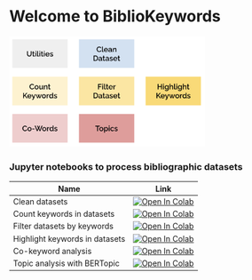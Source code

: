 # Welcome to BiblioKeywords

<img src="assets/images/components.png" width="70%" height="70%"/>

### Jupyter notebooks to process bibliographic datasets
| Name  | Link  |
|---|---|
| Clean datasets  | [![Open In Colab](https://colab.research.google.com/assets/colab-badge.svg)](https://colab.research.google.com/github/gitwitcho/bibliokeywords/blob/master/notebooks/Clean.ipynb)  |
| Count keywords in datasets  | [![Open In Colab](https://colab.research.google.com/assets/colab-badge.svg)](https://colab.research.google.com/github/gitwitcho/bibliokeywords/blob/master/notebooks/Count.ipynb) |
| Filter datasets by keywords  |  [![Open In Colab](https://colab.research.google.com/assets/colab-badge.svg)](https://colab.research.google.com/github/gitwitcho/bibliokeywords/blob/master/notebooks/Filter.ipynb) |
| Highlight keywords in datasets  |  [![Open In Colab](https://colab.research.google.com/assets/colab-badge.svg)](https://colab.research.google.com/github/gitwitcho/bibliokeywords/blob/master/notebooks/Highlight.ipynb)  |
| Co-keyword analysis  | [![Open In Colab](https://colab.research.google.com/assets/colab-badge.svg)](https://colab.research.google.com/github/gitwitcho/bibliokeywords/blob/master/notebooks/Co-Words.ipynb)  |
| Topic analysis with BERTopic  | [![Open In Colab](https://colab.research.google.com/assets/colab-badge.svg)](https://colab.research.google.com/github/gitwitcho/bibliokeywords/blob/master/notebooks/Topics.ipynb)  |